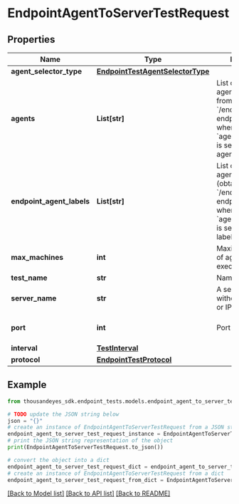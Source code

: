 # EndpointAgentToServerTestRequest


## Properties

Name | Type | Description | Notes
------------ | ------------- | ------------- | -------------
**agent_selector_type** | [**EndpointTestAgentSelectorType**](EndpointTestAgentSelectorType.md) |  | [optional] 
**agents** | **List[str]** | List of endpoint agent IDs (obtained from &#x60;/endpoint/agents&#x60; endpoint). Required when &#x60;agentSelectorType&#x60; is set to &#x60;specific-agent&#x60;. | [optional] 
**endpoint_agent_labels** | **List[str]** | List of endpoint agent label IDs (obtained from &#x60;/endpoint/labels&#x60; endpoint), required when &#x60;agentSelectorType&#x60; is set to &#x60;agent-labels&#x60;. | [optional] 
**max_machines** | **int** | Maximum number of agents which can execute the test. | [optional] [default to 25]
**test_name** | **str** | Name of the test. | 
**server_name** | **str** | A server address without a protocol or IP address. | 
**port** | **int** | Port number. | [optional] [default to 443]
**interval** | [**TestInterval**](TestInterval.md) |  | [optional] 
**protocol** | [**EndpointTestProtocol**](EndpointTestProtocol.md) |  | [optional] 

## Example

```python
from thousandeyes_sdk.endpoint_tests.models.endpoint_agent_to_server_test_request import EndpointAgentToServerTestRequest

# TODO update the JSON string below
json = "{}"
# create an instance of EndpointAgentToServerTestRequest from a JSON string
endpoint_agent_to_server_test_request_instance = EndpointAgentToServerTestRequest.from_json(json)
# print the JSON string representation of the object
print(EndpointAgentToServerTestRequest.to_json())

# convert the object into a dict
endpoint_agent_to_server_test_request_dict = endpoint_agent_to_server_test_request_instance.to_dict()
# create an instance of EndpointAgentToServerTestRequest from a dict
endpoint_agent_to_server_test_request_from_dict = EndpointAgentToServerTestRequest.from_dict(endpoint_agent_to_server_test_request_dict)
```
[[Back to Model list]](../README.md#documentation-for-models) [[Back to API list]](../README.md#documentation-for-api-endpoints) [[Back to README]](../README.md)


